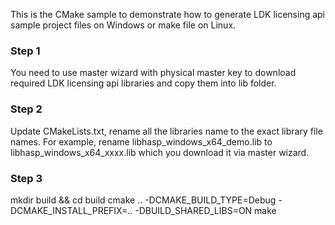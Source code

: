 This is the CMake sample to demonstrate how to generate LDK licensing api sample project files on Windows or make file on Linux.

### Step 1
You need to use master wizard with physical master key to download required LDK licensing api libraries and copy them into lib folder.

### Step 2
Update CMakeLists.txt, rename all the libraries name to the exact library file names.
For example, rename libhasp_windows_x64_demo.lib to libhasp_windows_x64_xxxx.lib which you download it via master wizard.

### Step 3
mkdir build && cd build
cmake .. -DCMAKE_BUILD_TYPE=Debug -DCMAKE_INSTALL_PREFIX=.. -DBUILD_SHARED_LIBS=ON
make
